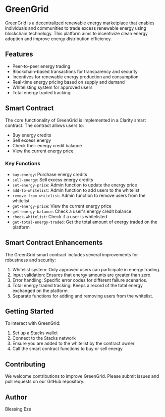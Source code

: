 # GreenGrid

GreenGrid is a decentralized renewable energy marketplace that enables individuals and communities to trade excess renewable energy using blockchain technology. This platform aims to incentivize clean energy adoption and improve energy distribution efficiency.

## Features

- Peer-to-peer energy trading
- Blockchain-based transactions for transparency and security
- Incentives for renewable energy production and consumption
- Real-time energy pricing based on supply and demand
- Whitelisting system for approved users
- Total energy traded tracking

## Smart Contract

The core functionality of GreenGrid is implemented in a Clarity smart contract. The contract allows users to:

- Buy energy credits
- Sell excess energy
- Check their energy credit balance
- View the current energy price

### Key Functions

- `buy-energy`: Purchase energy credits
- `sell-energy`: Sell excess energy credits
- `set-energy-price`: Admin function to update the energy price
- `add-to-whitelist`: Admin function to add users to the whitelist
- `remove-from-whitelist`: Admin function to remove users from the whitelist
- `get-energy-price`: View the current energy price
- `get-energy-balance`: Check a user's energy credit balance
- `check-whitelist`: Check if a user is whitelisted
- `get-total-energy-traded`: Get the total amount of energy traded on the platform

## Smart Contract Enhancements

The GreenGrid smart contract includes several improvements for robustness and security:

1. Whitelist system: Only approved users can participate in energy trading.
2. Input validation: Ensures that energy amounts are greater than zero.
3. Error handling: Specific error codes for different failure scenarios.
4. Total energy traded tracking: Keeps a record of the total energy exchanged on the platform.
5. Separate functions for adding and removing users from the whitelist.

## Getting Started

To interact with GreenGrid:

1. Set up a Stacks wallet
2. Connect to the Stacks network
3. Ensure you are added to the whitelist by the contract owner
4. Call the smart contract functions to buy or sell energy

## Contributing

We welcome contributions to improve GreenGrid. Please submit issues and pull requests on our GitHub repository.


## Author

Blessing Eze